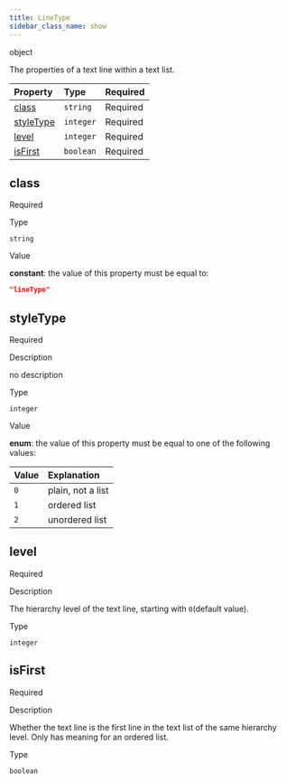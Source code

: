 ```yaml
---
title: LineType
sidebar_class_name: show
---
```


<div className="section-type">

<div className="badge-type">object</div>

</div>

The properties of a text line within a text list.

<div className="property-preview">

<div className="property-table">

| Property                | Type      | Required                                            |
| :---------------------- | :-------- | :-------------------------------------------------- |
| [class](#class)         | `string`  | <span className="property-required">Required</span> |
| [styleType](#styletype) | `integer` | <span className="property-required">Required</span> |
| [level](#level)         | `integer` | <span className="property-required">Required</span> |
| [isFirst](#isfirst)     | `boolean` | <span className="property-required">Required</span> |

</div>

</div>

<div className="property">

<div className="property-heading">

## class

<span className="property-required">Required</span>

</div>

<div className="property-item">

Type

`string`

</div>

<div className="property-item">

Value

<div className="value-description">

**constant**: the value of this property must be equal to:

```json
"lineType"
```

</div>

</div>

</div>

<div className="property">

<div className="property-heading">

## styleType

<span className="property-required">Required</span>

</div>

<div className="property-item">

Description

no description

</div>

<div className="property-item">

Type

`integer`

</div>

<div className="property-item">

Value

<div className="value-description">

**enum**: the value of this property must be equal to one of the following values:

| Value | Explanation                                               |
| :---- | :-------------------------------------------------------- |
| `0`   | <div className="enum-description">plain, not a list</div> |
| `1`   | <div className="enum-description">ordered list</div>      |
| `2`   | <div className="enum-description">unordered list</div>    |

</div>

</div>

</div>

<div className="property">

<div className="property-heading">

## level

<span className="property-required">Required</span>

</div>

<div className="property-item">

Description

The hierarchy level of the text line, starting with `0`(default value).

</div>

<div className="property-item">

Type

`integer`

</div>

</div>

<div className="property">

<div className="property-heading">

## isFirst

<span className="property-required">Required</span>

</div>

<div className="property-item">

Description

Whether the text line is the first line in the text list of the same hierarchy level.
Only has meaning for an ordered list.

</div>

<div className="property-item">

Type

`boolean`

</div>

</div>
